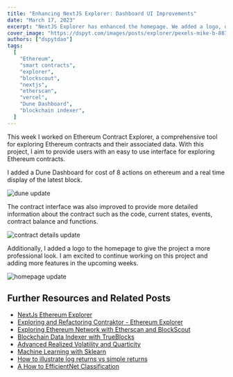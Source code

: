 ```yaml
---
title: "Enhancing NextJS Explorer: Dashboard UI Improvements"
date: "March 17, 2023"
excerpt: "NextJS Explorer has enhanced the homepage. We added a logo, dune dashboard to track real time ethereum transactions costs for different actions."
cover_image: "https://dspyt.com/images/posts/explorer/pexels-mike-b-887843.webp"
authors: ["dspytdao"]
tags:
  [
    "Ethereum",
    "smart contracts",
    "explorer",
    "blockscout",
    "nextjs",
    "etherscan",
    "vercel",
    "Dune Dashboard",
    "blockchain indexer",
  ]
---
```


This week I worked on Ethereum Contract Explorer, a comprehensive tool for exploring Ethereum contracts and their associated data. With this project, I aim to provide users with an easy to use interface for exploring Ethereum contracts.

I added a Dune Dashboard for cost of 8 actions on ethereum and a real time display of the latest block.

![dune update](https://dspyt.com/images/posts/explorer/dune6.webp)

The contract interface was also improved to provide more detailed information about the contract such as the code, current states, events, contract balance and functions.

![contract details update](https://dspyt.com/images/posts/explorer/contract6.webp)

Additionally, I added a logo to the homepage to give the project a more professional look. I am excited to continue working on this project and adding more features in the upcoming weeks.

![homepage update](https://dspyt.com/images/posts/explorer/home6.webp)

## Further Resources and Related Posts

- [NextJs Ethereum Explorer](https://github.com/Pfed-prog/NextJsExplorer)
- [Exploring and Refactoring Contraktor - Ethereum Explorer](https://dspyt.com/refactoring-contraktor)
- [Exploring Ethereum Network with Etherscan and BlockScout](https://dspyt.com/exploring-ethereum)
- [Blockchain Data Indexer with TrueBlocks](https://dspyt.com/blockchain-data-indexer-with-trueblocks)
- [Advanced Realized Volatility and Quarticity](https://dspyt.com/advanced-realized-volatility-and-quarticity)
- [Machine Learning with Sklearn](https://dspyt.com/machine-learning-time-series-temperature-data-modeling)
- [How to illustrate log returns vs simple returns](https://dspyt.com/simple-returns-log-return-and-volatility-simple-introduction)
- [A How to EfficientNet Classification](https://dspyt.com/efficientnet-classification)
